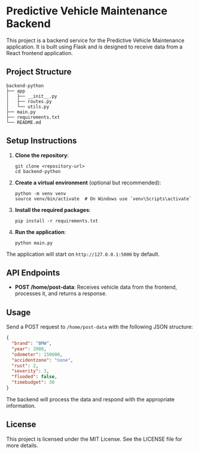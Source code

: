 # Predictive Vehicle Maintenance Backend

This project is a backend service for the Predictive Vehicle Maintenance application. It is built using Flask and is designed to receive data from a React frontend application.

## Project Structure

```
backend-python
├── app
│   ├── __init__.py
│   ├── routes.py
│   └── utils.py
├── main.py
├── requirements.txt
└── README.md
```

## Setup Instructions

1. **Clone the repository**:
   ```
   git clone <repository-url>
   cd backend-python
   ```

2. **Create a virtual environment** (optional but recommended):
   ```
   python -m venv venv
   source venv/bin/activate  # On Windows use `venv\Scripts\activate`
   ```

3. **Install the required packages**:
   ```
   pip install -r requirements.txt
   ```

4. **Run the application**:
   ```
   python main.py
   ```

The application will start on `http://127.0.0.1:5000` by default.

## API Endpoints

- **POST /home/post-data**: Receives vehicle data from the frontend, processes it, and returns a response.

## Usage

Send a POST request to `/home/post-data` with the following JSON structure:

```json
{
  "brand": "BMW",
  "year": 2000,
  "odometer": 150000,
  "accidentzone": "none",
  "rust": 2,
  "severity": 3,
  "flooded": false,
  "timebudget": 30
}
```

The backend will process the data and respond with the appropriate information.

## License

This project is licensed under the MIT License. See the LICENSE file for more details.